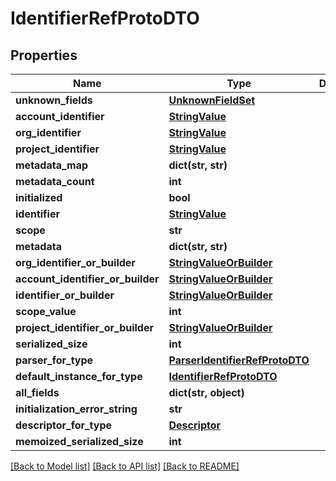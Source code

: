 # IdentifierRefProtoDTO

## Properties
Name | Type | Description | Notes
------------ | ------------- | ------------- | -------------
**unknown_fields** | [**UnknownFieldSet**](UnknownFieldSet.md) |  | [optional] 
**account_identifier** | [**StringValue**](StringValue.md) |  | [optional] 
**org_identifier** | [**StringValue**](StringValue.md) |  | [optional] 
**project_identifier** | [**StringValue**](StringValue.md) |  | [optional] 
**metadata_map** | **dict(str, str)** |  | [optional] 
**metadata_count** | **int** |  | [optional] 
**initialized** | **bool** |  | [optional] 
**identifier** | [**StringValue**](StringValue.md) |  | [optional] 
**scope** | **str** |  | [optional] 
**metadata** | **dict(str, str)** |  | [optional] 
**org_identifier_or_builder** | [**StringValueOrBuilder**](StringValueOrBuilder.md) |  | [optional] 
**account_identifier_or_builder** | [**StringValueOrBuilder**](StringValueOrBuilder.md) |  | [optional] 
**identifier_or_builder** | [**StringValueOrBuilder**](StringValueOrBuilder.md) |  | [optional] 
**scope_value** | **int** |  | [optional] 
**project_identifier_or_builder** | [**StringValueOrBuilder**](StringValueOrBuilder.md) |  | [optional] 
**serialized_size** | **int** |  | [optional] 
**parser_for_type** | [**ParserIdentifierRefProtoDTO**](ParserIdentifierRefProtoDTO.md) |  | [optional] 
**default_instance_for_type** | [**IdentifierRefProtoDTO**](IdentifierRefProtoDTO.md) |  | [optional] 
**all_fields** | **dict(str, object)** |  | [optional] 
**initialization_error_string** | **str** |  | [optional] 
**descriptor_for_type** | [**Descriptor**](Descriptor.md) |  | [optional] 
**memoized_serialized_size** | **int** |  | [optional] 

[[Back to Model list]](../README.md#documentation-for-models) [[Back to API list]](../README.md#documentation-for-api-endpoints) [[Back to README]](../README.md)


